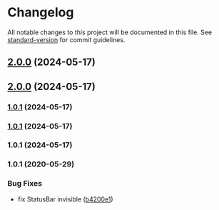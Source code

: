 # Changelog

All notable changes to this project will be documented in this file. See [standard-version](https://github.com/conventional-changelog/standard-version) for commit guidelines.

## [2.0.0](https://github.com/quinnpertuit/panel-test/compare/@template/basic@2.0.0...@template/basic@2.0.0) (2024-05-17)

## [2.0.0](https://github.com/quinnpertuit/panel-test/compare/@template/basic@1.0.1...@template/basic@2.0.0) (2024-05-17)

### [1.0.1](https://github.com/quinnpertuit/panel-test/compare/@template/basic@1.0.1...@template/basic@1.0.1) (2024-05-17)

### [1.0.1](https://github.com/quinnpertuit/panel-test/compare/@template/basic@1.0.1...@template/basic@1.0.1) (2024-05-17)

### 1.0.1 (2024-05-17)

### 1.0.1 (2020-05-29)


### Bug Fixes

* fix StatusBar invisible ([b4200e1](https://github.com/tuya/tuya-panel-demo/commit/b4200e1f6bd0947a647e4d14392d2ca07df9c7d6))
